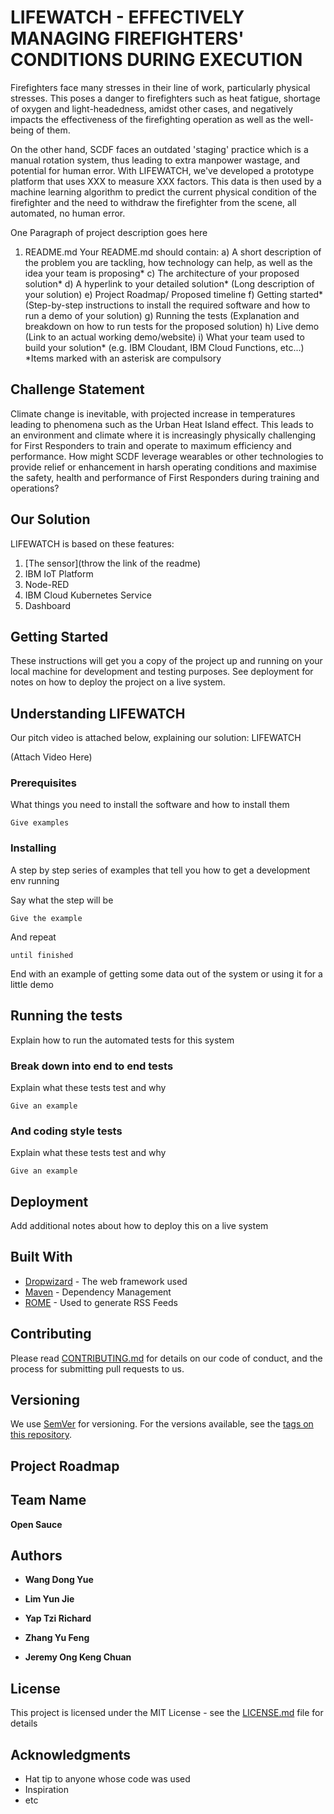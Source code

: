 # LIFEWATCH - EFFECTIVELY MANAGING FIREFIGHTERS' CONDITIONS DURING EXECUTION

Firefighters face many stresses in their line of work, particularly physical stresses. This poses a danger to firefighters such as heat fatigue, shortage of oxygen and light-headedness, amidst other cases, and negatively impacts the effectiveness of the firefighting operation as well as the well-being of them. 

On the other hand, SCDF faces an outdated 'staging' practice which is a manual rotation system, thus leading to extra manpower wastage, and potential for human error. With LIFEWATCH, we've developed a prototype platform that uses XXX to measure XXX factors. This data is then used by a machine learning algorithm to predict the current physical condition of the firefighter and the need to withdraw the firefighter from the scene, all automated, no human error.

 

One Paragraph of project description goes here

1. README.md
    Your README.md should contain:
    a) A short description of the problem you are tackling, how technology can help, as well as the idea your team is proposing*
    c) The architecture of your proposed solution*
    d) A hyperlink to your detailed solution* (Long description of your solution)
    e) Project Roadmap/ Proposed timeline
    f) Getting started* (Step-by-step instructions to install the required software and how to run a demo of your solution)
    g) Running the tests (Explanation and breakdown on how to run tests for the proposed solution)
    h) Live demo (Link to an actual working demo/website)
    i) What your team used to build your solution* (e.g. IBM Cloudant, IBM Cloud Functions, etc...)
    *Items marked with an asterisk are compulsory



## Challenge Statement

Climate change is inevitable, with projected increase in temperatures leading to phenomena such as the Urban Heat Island effect. This leads to an environment and climate where it is increasingly physically challenging for First Responders to train and operate to maximum efficiency and performance. How might SCDF leverage wearables or other technologies to provide relief or enhancement in harsh operating conditions and maximise the safety, health and performance of First Responders during training and operations?



## Our Solution

LIFEWATCH is based on these features:

1. [The sensor](throw the link of the readme)
2. IBM IoT Platform
3. Node-RED
4. IBM Cloud Kubernetes Service
5. Dashboard



## Getting Started

These instructions will get you a copy of the project up and running on your local machine for development and testing purposes. See deployment for notes on how to deploy the project on a live system.



## Understanding LIFEWATCH

Our pitch video is attached below, explaining our solution: LIFEWATCH

(Attach Video Here)



### Prerequisites

What things you need to install the software and how to install them

```
Give examples
```

### Installing

A step by step series of examples that tell you how to get a development env running

Say what the step will be

```
Give the example
```

And repeat

```
until finished
```

End with an example of getting some data out of the system or using it for a little demo

## Running the tests

Explain how to run the automated tests for this system

### Break down into end to end tests

Explain what these tests test and why

```
Give an example
```

### And coding style tests

Explain what these tests test and why

```
Give an example
```

## Deployment

Add additional notes about how to deploy this on a live system

## Built With

* [Dropwizard](http://www.dropwizard.io/1.0.2/docs/) - The web framework used
* [Maven](https://maven.apache.org/) - Dependency Management
* [ROME](https://rometools.github.io/rome/) - Used to generate RSS Feeds

## Contributing

Please read [CONTRIBUTING.md](https://gist.github.com/PurpleBooth/b24679402957c63ec426) for details on our code of conduct, and the process for submitting pull requests to us.

## Versioning

We use [SemVer](http://semver.org/) for versioning. For the versions available, see the [tags on this repository](https://github.com/your/project/tags). 



## Project Roadmap





## Team Name

**Open Sauce**



## Authors

* **Wang Dong Yue** 

* **Lim Yun Jie**

* **Yap Tzi Richard**

* **Zhang Yu Feng**

* **Jeremy Ong Keng Chuan**

  

## License

This project is licensed under the MIT License - see the [LICENSE.md](LICENSE.md) file for details

## Acknowledgments

* Hat tip to anyone whose code was used
* Inspiration
* etc

